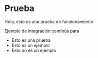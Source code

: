 # Prueba

Hola, esto es una prueba de funcionamiento

Ejemplo de integración continúa para

* Esto es una prueba
* Esto es un ejemplo
* Esto no es un ejemplo

